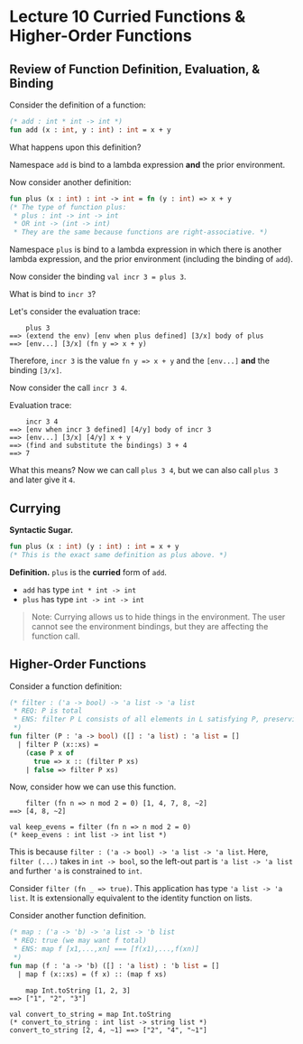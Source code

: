 # Lecture 10 Curried Functions & Higher-Order Functions

## Review of Function Definition, Evaluation, & Binding

Consider the definition of a function:

```SML
(* add : int * int -> int *)
fun add (x : int, y : int) : int = x + y
```

What happens upon this definition?

Namespace `add` is bind to a lambda expression __and__ the prior environment.

Now consider another definition:

```SML
fun plus (x : int) : int -> int = fn (y : int) => x + y
(* The type of function plus:
 * plus : int -> int -> int
 * OR int -> (int -> int)
 * They are the same because functions are right-associative. *)
```

Namespace `plus` is bind to a lambda expression in which there is another lambda expression, and the prior environment (including the binding of `add`).

Now consider the binding `val incr 3 = plus 3`.

What is bind to `incr 3`?

Let's consider the evaluation trace:

```
    plus 3
==> (extend the env) [env when plus defined] [3/x] body of plus
==> [env...] [3/x] (fn y => x + y)
```

Therefore, `incr 3` is the value `fn y => x + y` and the `[env...]` __and__ the binding `[3/x]`.

Now consider the call `incr 3 4`.

Evaluation trace:

```
    incr 3 4
==> [env when incr 3 defined] [4/y] body of incr 3
==> [env...] [3/x] [4/y] x + y
==> (find and substitute the bindings) 3 + 4
==> 7
```

What this means? Now we can call `plus 3 4`, but we can also call `plus 3` and later give it `4`.

## Currying

__Syntactic Sugar.__

```SML
fun plus (x : int) (y : int) : int = x + y
(* This is the exact same definition as plus above. *)
```

__Definition.__ `plus` is the __curried__ form of `add`.
- `add` has type `int * int -> int`
- `plus` has type `int -> int -> int`

> Note: Currying allows us to hide things in the environment. The user cannot see the environment bindings, but they are affecting the function call.

## Higher-Order Functions

Consider a function definition:

```SML
(* filter : ('a -> bool) -> 'a list -> 'a list
 * REQ: P is total
 * ENS: filter P L consists of all elements in L satisfying P, preserving order
 *)
fun filter (P : 'a -> bool) ([] : 'a list) : 'a list = []
  | filter P (x::xs) =
    (case P x of
      true => x :: (filter P xs)
    | false => filter P xs)
```

Now, consider how we can use this function.

```
    filter (fn n => n mod 2 = 0) [1, 4, 7, 8, ~2]
==> [4, 8, ~2]

val keep_evens = filter (fn n => n mod 2 = 0)
(* keep_evens : int list -> int list *)
```

This is because `filter : ('a -> bool) -> 'a list -> 'a list`. Here, `filter (...)` takes in `int -> bool`, so the left-out part is `'a list -> 'a list` and further `'a` is constrained to `int`.

Consider `filter (fn _ => true)`. This application has type `'a list -> 'a list`. It is extensionally equivalent to the identity function on lists.

Consider another function definition.

```SML
(* map : ('a -> 'b) -> 'a list -> 'b list
 * REQ: true (we may want f total)
 * ENS: map f [x1,...,xn] === [f(x1),...,f(xn)]
 *)
fun map (f : 'a -> 'b) ([] : 'a list) : 'b list = []
  | map f (x::xs) = (f x) :: (map f xs)
```

```
    map Int.toString [1, 2, 3]
==> ["1", "2", "3"]

val convert_to_string = map Int.toString
(* convert_to_string : int list -> string list *)
convert_to_string [2, 4, ~1] ==> ["2", "4", "~1"]
```

